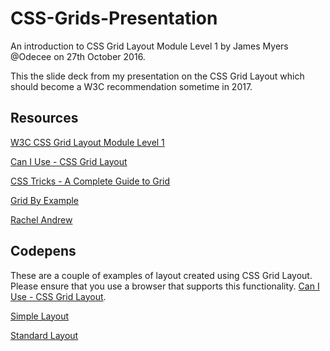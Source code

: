 # CSS-Grids-Presentation

An introduction to CSS Grid Layout Module Level 1 by James Myers @Odecee on 27th October 2016.

This the slide deck from my presentation on the CSS Grid Layout which should become a W3C recommendation sometime in 2017.

## Resources

[W3C CSS Grid Layout Module Level 1](https://www.w3.org/TR/2016/CR-css-grid-1-20160929/)

[Can I Use - CSS Grid Layout](http://caniuse.com/#feat=css-grid)

[CSS Tricks - A Complete Guide to Grid](https://css-tricks.com/snippets/css/complete-guide-grid/)

[Grid By Example](http://gridbyexample.com/)

[Rachel Andrew](https://twitter.com/rachelandrew)

## Codepens

These are a couple of examples of layout created using CSS Grid Layout. Please ensure that you use a browser that supports this functionality. [Can I Use - CSS Grid Layout](http://caniuse.com/#feat=css-grid).

[Simple Layout](http://codepen.io/tagbliss/pen/ZpgZXW)

[Standard Layout](http://codepen.io/tagbliss/pen/LRwvOO)

